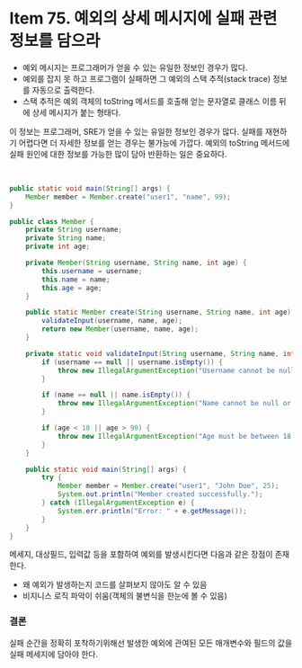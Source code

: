 # Item 75. 예외의 상세 메시지에 실패 관련 정보를 담으라

-   예외 메시지는 프로그래머가 얻을 수 있는 유일한 정보인 경우가 많다.
-   예외를 잡지 못 하고 프로그램이 실패하면 그 예외의 스택 추적(stack trace) 정보를 자동으로 출력한다.
-   스택 추적은 예외 객체의 toString 메서드를 호출해 얻는 문자열로 클래스 이름 뒤에 상세 메시지가 붙는 형태다.

이 정보는 프로그래머, SRE가 얻을 수 있는 유일한 정보인 경우가 많다. 실패를 재현하기 어렵다면 더 자세한 정보를 얻는 경우는 불가능에 가깝다. 예외의 toString 메서드에 실패 원인에 대한 정보를 가능한 많이 담아 반환하는 일은 중요하다.

<br/>

```java
public static void main(String[] args) {
    Member member = Member.create("user1", "name", 99);
}
```

```java
public class Member {
    private String username;
    private String name;
    private int age;

    private Member(String username, String name, int age) {
        this.username = username;
        this.name = name;
        this.age = age;
    }

    public static Member create(String username, String name, int age) {
        validateInput(username, name, age);
        return new Member(username, name, age);
    }

    private static void validateInput(String username, String name, int age) {
        if (username == null || username.isEmpty()) {
            throw new IllegalArgumentException("Username cannot be null or empty.");
        }

        if (name == null || name.isEmpty()) {
            throw new IllegalArgumentException("Name cannot be null or empty.");
        }

        if (age < 18 || age > 99) {
            throw new IllegalArgumentException("Age must be between 18 and 99.");
        }
    }

    public static void main(String[] args) {
        try {
            Member member = Member.create("user1", "John Doe", 25);
            System.out.println("Member created successfully.");
        } catch (IllegalArgumentException e) {
            System.err.println("Error: " + e.getMessage());
        }
    }
}

```

메세지, 대상필드, 입력값 등을 포함하여 예외를 발생시킨다면 다음과 같은 장점이 존재한다.

-   왜 예외가 발생하는지 코드를 살펴보지 않아도 알 수 있음
-   비지니스 로직 파악이 쉬움(객체의 불변식을 한눈에 볼 수 있음)

### 결론

실패 순간을 정확히 포착하기위해선 발생한 예외에 관여된 모든 매개변수와 필드의 값을 실패 메세지에 담아야 한다.
